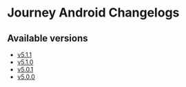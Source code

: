 # Journey Android Changelogs

## Available versions

* [v5.1.1](releases/5.1.1/index.md)
* [v5.1.0](releases/5.1.0/index.md)
* [v5.0.1](releases/5.0.1/index.md)
* [v5.0.0](releases/5.0.0/index.md)
